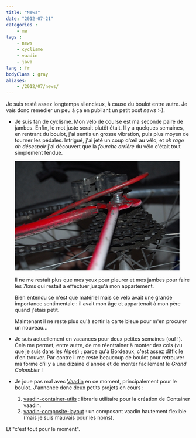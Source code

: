 ```yaml
---
title: "News"
date: "2012-07-21"
categories :
    - me
tags :
    - news
    - cyclisme
    - vaadin
    - java
lang : fr
bodyClass : gray
aliases:
    - /2012/07/news/
---
```


Je suis resté assez longtemps silencieux, à cause du boulot entre autre. Je
vais donc remédier un peu à ça en publiant un petit post _news_ :-).

* Je suis fan de cyclisme. Mon vélo de course est ma seconde paire de jambes.
  Enfin, le mot juste serait plutôt était. Il y a quelques semaines, en
  rentrant du boulot, j'ai sentis un grosse vibration, puis plus moyen de
  tourner les pédales. Intrigué, j'ai jeté un coup d'œil au vélo, et _oh rage
  oh désespoir_ j'ai découvert que la _fourche arrière_ du vélo c'était tout
  simplement fendue.

  ![Fourche arrière du vélo](/images/2012/velo_casse.jpg "Fourche arrière du vélo")

  Il ne me restait plus que mes yeux pour pleurer et mes jambes pour faire les
  7kms qui restait à effectuer jusqu'à mon appartement.

  Bien entendu ce n'est que matériel mais ce vélo avait une grande importance
  sentimentale : il avait mon âge et appartenait à mon père quand j'étais
  petit.

  Maintenant il ne reste plus qu'à sortir la carte bleue pour m'en procurer un
  nouveau…

* Je suis actuellement en vacances pour deux petites semaines (ouf !). Cela me
  permet, entre autre, de me réentrainer à monter des cols (vu que je suis
  dans les Alpes) ; parce qu'à Bordeaux, c'est assez difficile d'en trouver.
  Par contre il me reste beaucoup de boulot pour retrouver ma forme d'il
  y a une dizaine d'année et de monter facilement le _Grand Colombier_ !

* Je joue pas mal avec [Vaadin](http://vaadin.com) en ce moment,
  principalement pour le boulot. J'annonce donc deux petits projets en cours :

  1. [vaadin-container-utils](http://vdemeester.github.com/vaadin-container-utils)
    : librarie utilitaire pour la création de Container vaadin.
  2. [vaadin-composite-layout](http://vdemeester.github.com/vaadin-composite-layout)
    : un composant vaadin hautement flexible (mais je suis mauvais pour les
    noms).

Et "c'est tout pour le moment".
